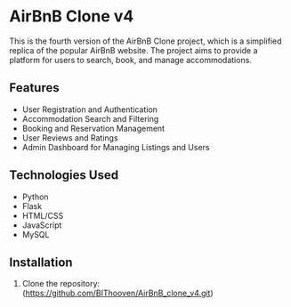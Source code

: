 # AirBnB Clone v4

This is the fourth version of the AirBnB Clone project, which is a simplified replica of the popular AirBnB website. The project aims to provide a platform for users to search, book, and manage accommodations.

## Features

- User Registration and Authentication
- Accommodation Search and Filtering
- Booking and Reservation Management
- User Reviews and Ratings
- Admin Dashboard for Managing Listings and Users

## Technologies Used

- Python
- Flask
- HTML/CSS
- JavaScript
- MySQL

## Installation

1. Clone the repository:(https://github.com/BIThooven/AirBnB_clone_v4.git)
